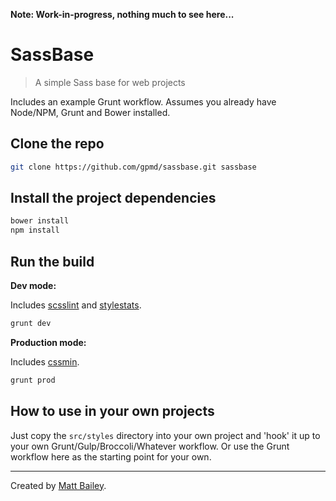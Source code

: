 **Note: Work-in-progress, nothing much to see here...**

# SassBase

> A simple Sass base for web projects

Includes an example Grunt workflow. Assumes you already have Node/NPM, Grunt and Bower installed.

## Clone the repo

```bash
git clone https://github.com/gpmd/sassbase.git sassbase
```

## Install the project dependencies

```bash
bower install
npm install
```

## Run the build

**Dev mode:**

Includes [scsslint](https://github.com/ahmednuaman/grunt-scss-lint) and [stylestats](https://github.com/tvooo/grunt-stylestats).

```bash
grunt dev
```

**Production mode:**

Includes [cssmin](https://github.com/gruntjs/grunt-contrib-cssmin).

```bash
grunt prod
```

## How to use in your own projects

Just copy the `src/styles` directory into your own project and 'hook' it up to your own Grunt/Gulp/Broccoli/Whatever workflow. Or use the Grunt workflow here as the starting point for your own.

---

Created by [Matt Bailey](http://mattbailey.io/).
